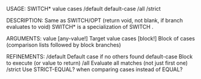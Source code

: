 USAGE:
     SWITCH* value cases /default default-case /all /strict

DESCRIPTION:
     Same as SWITCH/OPT (return void, not blank, if branch evaluates to void)
     SWITCH* is a specialization of SWITCH .

ARGUMENTS:
    value [any-value!]
        Target value
    cases [block!]
        Block of cases (comparison lists followed by block branches)

REFINEMENTS:
    /default
        Default case if no others found
    default-case
        Block to execute (or value to return)
    /all
        Evaluate all matches (not just first one)
    /strict
        Use STRICT-EQUAL? when comparing cases instead of EQUAL?
